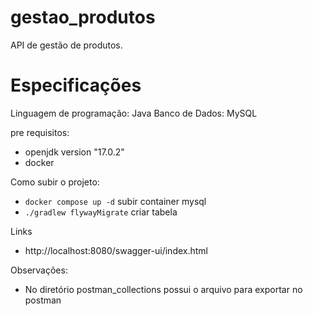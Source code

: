 # gestao_produtos
API de gestão de produtos.

# Especificações
Linguagem de programação: Java
Banco de Dados: MySQL

pre requisitos:
* openjdk version "17.0.2"
* docker

Como subir o projeto:
* `docker compose up -d` subir container mysql
* `./gradlew flywayMigrate` criar tabela

Links
* http://localhost:8080/swagger-ui/index.html


Observações: 
* No diretório postman_collections possui o arquivo para exportar no postman
